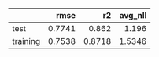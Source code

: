|          |   rmse |     r2 |   avg_nll |
|:---------|-------:|-------:|----------:|
| test     | 0.7741 | 0.862  |    1.196  |
| training | 0.7538 | 0.8718 |    1.5346 |